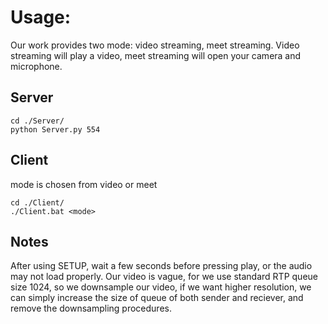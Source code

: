 # Usage:
Our work provides two mode: video streaming, meet streaming. Video streaming will play a video, meet streaming will open your camera and microphone.

## Server
    cd ./Server/
    python Server.py 554

## Client
mode is chosen from video or meet

    cd ./Client/
    ./Client.bat <mode>
    
## Notes
After using SETUP, wait a few seconds before pressing play, or the audio may not load properly.
Our video is vague, for we use standard RTP queue size 1024, so we downsample our video, if we want higher resolution, we can simply increase the size of queue of both sender and reciever, and remove the downsampling procedures. 
